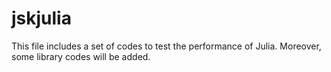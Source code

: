 jskjulia
========
This file includes a set of codes to test the performance of Julia. Moreover, some library codes will be added. 
